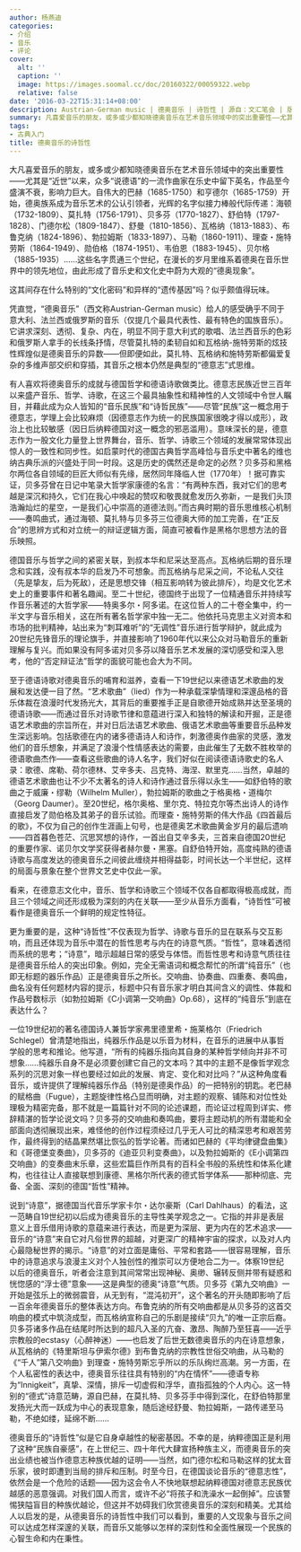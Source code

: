 ```yaml
---
author: 杨燕迪
categories:
- 介绍
- 音乐
- 评论
cover:
  alt: ''
  caption: ''
  image: https://images.soomal.cc/doc/20160322/00059322.webp
  relative: false
date: '2016-03-22T15:31:14+08:00'
description: Austrian-German music | 德奥音乐 | 诗哲性 | 源自：文汇笔会 | 版权：转载 |  平均/总评分：10.00/90
summary: 凡喜爱音乐的朋友，或多或少都知晓德奥音乐在艺术音乐领域中的突出重要性――尤其是“近世”以来，众多“说德语”的一流作曲家在乐史中留下英名，作品至今盛演不衰，影响力巨大。自伟大的巴赫（1685-1750）和亨德尔（1685-1759）开始，德奥族系成为音乐艺术的公认引领者……
tags:
- 古典入门
title: 德奥音乐的诗哲性
---
```


大凡喜爱音乐的朋友，或多或少都知晓德奥音乐在艺术音乐领域中的突出重要性――尤其是“近世”以来，众多“说德语”的一流作曲家在乐史中留下英名，作品至今盛演不衰，影响力巨大。自伟大的巴赫（1685-1750）和亨德尔（1685-1759）开始，德奥族系成为音乐艺术的公认引领者，光辉的名字似接力棒般代际传递：海顿（1732-1809）、莫扎特（1756-1791）、贝多芬（1770-1827）、舒伯特（1797-1828）、门德尔松（1809-1847）、舒曼（1810-1856）、瓦格纳（1813-1883）、布鲁克纳（1824-1896）、勃拉姆斯（1833-1897）、马勒（1860-1911）、理查・施特劳斯（1864-1949）、勋伯格（1874-1951）、韦伯恩（1883-1945）、贝尔格（1885-1935）……这些名字贯通三个世纪，在漫长的岁月里维系着德奥在音乐世界中的领先地位，由此形成了音乐史和文化史中蔚为大观的“德奥现象”。

这其间存在什么特别的“文化密码”和异样的“遗传基因”吗？似乎颇值得玩味。

凭直觉，“德奥音乐”（西文称Austrian-German music）给人的感受确乎不同于意大利、法兰西或俄罗斯的音乐（仅提几个最具代表性、最有特色的国族音乐）。它讲求深刻、透彻、复杂、内在，明显不同于意大利式的歌唱、法兰西音乐的色彩和俄罗斯人拿手的长线条抒情，尽管莫扎特的柔韧自如和瓦格纳-施特劳斯的炫技性辉煌似是德奥音乐的异数――但即便如此，莫扎特、瓦格纳和施特劳斯都偏爱复杂的多维声部交织和穿插，其音乐之根本仍然是典型的“德意志”式思维。

有人喜欢将德奥音乐的成就与德国哲学和德语诗歌做类比。德意志民族近世三百年以来盛产音乐、哲学、诗歌，在这三个最具抽象性和精神性的人文领域中令世人瞩目，并藉此成为众人皆知的“音乐民族”和“诗哲民族”――尽管“民族”这一概念用于德意志，学理上会比较麻烦（因德意志作为统一的民族国家很晚才得以成形），政治上也比较敏感（因日后纳粹德国对这一概念的邪恶滥用）。意味深长的是，德意志作为一股文化力量登上世界舞台，音乐、哲学、诗歌三个领域的发展常常体现出惊人的一致性和同步性。如启蒙时代的德国古典哲学高峰恰与音乐史中著名的维也纳古典乐派的兴盛处于同一时段。这是历史的偶然还是命定的必然？贝多芬和黑格尔两位各自领域的巨匠大师似有先缘，居然同年降临人世（1770年）！据可靠实证，贝多芬曾在日记中笔录大哲学家康德的名言：“有两种东西，我对它们的思考越是深沉和持久，它们在我心中唤起的赞叹和敬畏就愈发历久弥新，一是我们头顶浩瀚灿烂的星空，一是我们心中崇高的道德法则。”而古典时期的音乐思维核心机制――奏鸣曲式，通过海顿、莫扎特与贝多芬三位德奥大师的加工完善，在“正反合”的思辨方式和对立统一的辩证逻辑方面，简直可被看作是黑格尔思想方法的音乐映照。

德国音乐与哲学之间的紧密关联，到叔本华和尼采达至高点。瓦格纳后期的音乐理念和实践，没有叔本华的启发乃不可想象。而瓦格纳与尼采之间，不论私人交往（先是挚友，后为死敌），还是思想交锋（相互影响转为彼此排斥），均是文化艺术史上的重要事件和著名趣闻。至二十世纪，德国终于出现了一位精通音乐并持续写作音乐著述的大哲学家――特奥多尔・阿多诺。在这位哲人的二十卷全集中，约一半文字与音乐相关，这在所有著名哲学家中独一无二。他依托马克思主义对资本和市场的批判精神，站出来为“刺耳难听”的“无调性”音乐进行哲学辩护，就此成为20世纪先锋音乐的理论旗手，并直接影响了1960年代以来公众对马勒音乐的重新理解与复兴。而如果没有阿多诺对贝多芬以降音乐艺术发展的深切感受和深入思考，他的“否定辩证法”哲学的面貌可能也会大为不同。

至于德语诗歌对德奥音乐的哺育和滋养，查看一下19世纪以来德语艺术歌曲的发展和发达便一目了然。“艺术歌曲”（lied）作为一种承载深挚情理和深邃品格的音乐体裁在浪漫时代发扬光大，其背后的重要推手正是自歌德开始成熟并达至圣境的德语诗歌――而通过音乐对诗歌节律和意蕴进行深入和独特的解读和开掘，正是德语艺术歌曲的宗旨所在，并对日后法语艺术歌曲、俄语艺术歌曲等重要音乐品种发生深远影响。包括歌德在内的诸多德语诗人和诗作，刺激德奥作曲家的灵感，激发他们的音乐想象，并满足了浪漫个性情感表达的需要，由此催生了无数不胜枚举的德语歌曲杰作――查看这些歌曲的诗人名字，我们好似在阅读德语诗歌史的名人录：歌德、席勒、荷尔德林、艾辛多夫、吕克特、海涅、默里克……当然，卓越的德语艺术歌曲也让不少不太著名的诗人和诗作通过音乐得以永生――如舒伯特的歌曲之于威廉・缪勒（Wilhelm Muller），勃拉姆斯的歌曲之于格奥格・道梅尔（Georg Daumer）。至20世纪，格尔奥格、里尔克、特拉克尔等杰出诗人的诗作直接启发了勋伯格及其弟子的音乐试验。而理查・施特劳斯的伟大作品《四首最后的歌》，不仅为自己的创作生涯画上句号，也是德奥艺术歌曲黄金岁月的最后遗响――四首暮色苍茫、沉思冥想的诗作，一首出自艾辛多夫，三首来自德国20世纪的重要作家、诺贝尔文学奖获得者赫尔曼・黑塞。自舒伯特开始，高度纯熟的德语诗歌与高度发达的德奥音乐之间彼此缠绕并相得益彰，时间长达一个半世纪，这样的局面与景象在整个世界文艺史中仅此一家。

看来，在德意志文化中，音乐、哲学和诗歌三个领域不仅各自都取得极高成就，而且三个领域之间还形成极为深刻的内在关联――至少从音乐方面看，“诗哲性”可被看作是德奥音乐一个鲜明的规定性特征。

更为重要的是，这种“诗哲性”不仅表现为哲学、诗歌与音乐的显在联系与交互影响，而且还体现为音乐中潜在的哲性思考与内在的诗意气质。“哲性”，意味着透彻而系统的思考；“诗意”，暗示超越日常的感受与体悟。而哲性思考和诗意气质往往是德奥音乐给人的突出印象。例如，完全无需语词和概念帮忙的所谓“纯音乐”（也即无标题的器乐作品）正是德奥音乐之所长。交响曲、协奏曲、四重奏、奏鸣曲，曲名没有任何题材内容的提示，标题中只有音乐家才明白其间含义的调性、体裁和作品号数标示（如勃拉姆斯《C小调第一交响曲》Op.68），这样的“纯音乐”到底在表达什么？

一位19世纪初的著名德国诗人兼哲学家弗里德里希・施莱格尔（Friedrich Schlegel）曾清楚地指出，纯器乐作品是以乐音为材料，在音乐的进展中从事哲学般的思考和推论。他写道，“所有的纯器乐指向其自身的某种哲学倾向并非不可想象……纯器乐自身不是必须要创建它自己的文本吗？其中的主题不是像哲学观念系列的沉思对象一样也要经过如此的发展、肯定、变化和对比吗？”从这种角度看音乐，或许提供了理解纯器乐作品（特别是德奥作品）的一把特别的钥匙。老巴赫的赋格曲（Fugue），主题旋律性格凸显而明确，对主题的观察、铺陈和对位性处理极为精密完备，那不就是一篇篇针对不同的论述课题，而论证过程周到详实、修辞精湛的哲学论说文吗？贝多芬的交响曲和奏鸣曲，要将主题动机的所有潜能和全部面向透彻展现出来，难怪他的创作过程须经过几乎无人可比的精深思考和艰苦劳作，最终得到的结晶果然堪比恢弘的哲学论著。而诸如巴赫的《平均律键盘曲集》和《哥德堡变奏曲》，贝多芬的《迪亚贝利变奏曲》，以及勃拉姆斯的《E小调第四交响曲》的变奏曲末乐章，这些宏篇巨作所具有的百科全书般的系统性和体系化建构，也往往让人直接联想到康德、黑格尔所代表的德式哲学体系――那种彻底、完备、全面、深刻的德国“哲性”精神。

说到“诗意”，据德国当代音乐学家卡尔・达尔豪斯（Carl Dahlhaus）的看法，这一范畴自19世纪初以后成为德奥音乐的主导性美学观念之一。它指的并非是表层意义上音乐借用诗歌的意蕴来进行表达，而是更为深层、更为内在的艺术追求――音乐的“诗意”来自它对凡俗世界的超越，对更深广的精神宇宙的探求，以及对人内心最隐秘世界的揭示。“诗意”的对立面是庸俗、平常和套路――很容易理解，音乐中的诗意追求与浪漫主义对个人独创性的推崇可以方便地合二为一。体察19世纪以后的德奥音乐，听者会注意到其间常常出现神秘、奥缈、辗转反侧并带有疑惑和恍惚感的“浮士德”意象――这是典型的德奥“诗意”气质。贝多芬《第九交响曲》一开始是弦乐上的微弱震音，从无到有，“混沌初开”，这个著名的开头随即影响了后一百余年德奥音乐的整体表达方向。布鲁克纳的所有交响曲都是从贝多芬的这首交响曲的模式中筑浇成型，而瓦格纳宣称自己的乐剧是接续“贝九”的唯一正宗后裔。贝多芬诸多作品在结尾时所达到的超凡入圣的亢奋、激昂、陶醉乃至狂喜――近乎宗教般的ecstasy（心醉神迷）――也启发了后世无数德奥音乐的内在诗意想象，从瓦格纳的《特里斯坦与伊索尔德》到布鲁克纳的宗教性世俗交响曲，从马勒的《“千人”第八交响曲》到理查・施特劳斯忘乎所以的乐队绚烂高潮。另一方面，在个人私密性的表达中，德奥音乐往往具有特别的“内在情怀”――德语专称为“Innigkeit”，真挚、深情，排斥一切虚假和浮华，直指孤独的个人内心。这一特别的“德式”诗意范畴，源自巴赫，在莫扎特、贝多芬手中得到深化，在舒伯特那里发扬光大而一跃成为中心的表现意象，随后途经舒曼、勃拉姆斯，一路传递至马勒，不绝如缕，延绵不断……

德奥音乐的“诗哲性”似是它自身卓越性的秘密基因。不幸的是，纳粹德国正是利用了这种“民族自豪感”，在上世纪三、四十年代大肆宣扬种族主义，而德奥音乐的突出业绩也被当作德意志种族优越的证明――当然，如门德尔松和马勒这样的犹太音乐家，彼时即遭到当局的排斥和压制。时至今日，在德国谈论音乐的“德意志性”，依然会是一个危险的话题――因为这会令人不快地联想起纳粹德国对德意志民族优越感的恶意强调。对我们国人而言，或许不必“将孩子和洗澡水一起倒掉”。应该警惕狭隘盲目的种族优越论，但这并不妨碍我们欣赏德奥音乐的深刻和精美。尤其给人以启发的是，从德奥音乐的诗哲性中我们可以看到，重要的人文现象与音乐之间可以达成怎样深邃的关联，而音乐又能够以怎样的深刻性和全面性展现一个民族的心智生命和内在秉性。